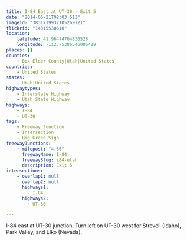 ```yaml
---
title: I-84 East at UT-30 - Exit 5
date: "2014-06-21T02:03:51Z"
imageid: "3831719932105269721"
flickrid: "14315530610"
location:
    latitude: 41.96474704830528
    longitude: -112.75386546086429
places: []
counties:
    - Box Elder County|Utah|United States
countries:
    - United States
states:
    - Utah|United States
highwaytypes:
    - Interstate Highway
    - Utah State Highway
highways:
    - I-84
    - UT-30
tags:
    - Freeway Junction
    - Intersection
    - Big Green Sign
freewayJunctions:
    - milepost: "4.66"
      freewayName: I-84
      freewaySlug: i84-utah
      description: Exit 5
intersections:
    - overlap1: null
      overlap2: null
      highways1:
        - I-84
      highways2:
        - UT-30

---
```

I-84 east at UT-30 junction.  Turn left on UT-30 west for Strevell (Idaho), Park Valley, and Elko (Nevada).